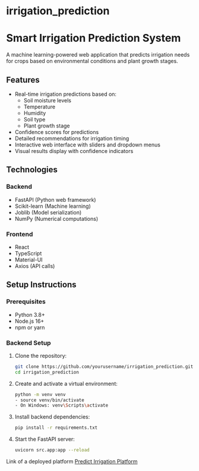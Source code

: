 # irrigation_prediction

# Smart Irrigation Prediction System

A machine learning-powered web application that predicts irrigation needs for crops based on environmental conditions and plant growth stages.

## Features

- Real-time irrigation predictions based on:
  - Soil moisture levels
  - Temperature
  - Humidity
  - Soil type
  - Plant growth stage
- Confidence scores for predictions
- Detailed recommendations for irrigation timing
- Interactive web interface with sliders and dropdown menus
- Visual results display with confidence indicators

## Technologies

### Backend

- FastAPI (Python web framework)
- Scikit-learn (Machine learning)
- Joblib (Model serialization)
- NumPy (Numerical computations)

### Frontend

- React
- TypeScript
- Material-UI
- Axios (API calls)


## Setup Instructions

### Prerequisites
- Python 3.8+
- Node.js 16+
- npm or yarn

### Backend Setup

1. Clone the repository:
   ```bash
   git clone https://github.com/yourusername/irrigation_prediction.git
   cd irrigation_prediction
   ```

2. Create and activate a virtual environment:
   ```bash
   python -m venv venv
   - source venv/bin/activate  
   - On Windows: venv\Scripts\activate
   ```

3. Install backend dependencies:
   ```bash
   pip install -r requirements.txt
   ```

4. Start the FastAPI server:
   ```bash
   uvicorn src.app:app --reload
   ```

Link of a deployed platform
[Predict Irrigation Platform](https://predict-irrigation.netlify.app/)